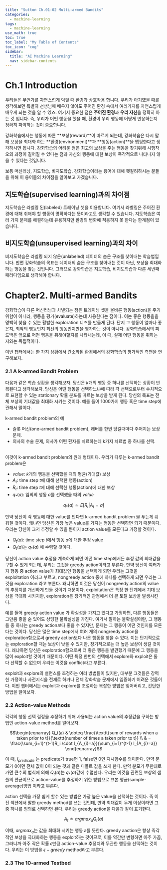 ```yaml
---
title: "Sutton Ch.01-02 Multi-armed Bandits" 
categories:
  - machine-learning
tags:
  - machine-learning
use_math: true
toc: true
toc_label: "My Table of Contents"
toc_icon: "cog"
sidebar:
  title: "AI Machine Learning"
  nav: sidebar-contents
---
```


# Ch.1 Introduction

우리들은 무언가를 자연스럽게 익힐 때 환경과 상호작용 합니다. 우리가 아기였을 때를 생각해보면 특별히 
선생님께 배우지 않아도 주어진 환경 속에서 여러가지를 자연스럽게 배우게 되는 것을 알 수 있죠.
여기서 중요한 점은 **주어진 환경**과 **우리 자신**을 정확히 아는 것 입니다. 
즉, 우리가 어떤 행동을 했을 때, 환경이 우리 행동에 어떻게 반응하는지 정확히 파악하는 것이 중요합니다. 
<br />

강화학습에서는 행동에 따른 **보상(reward)**이 따르게 되는데, 강화학습은 다시 말해 
보상을 최대화 하는 **환경(environment)**과 **행동(action)**을 맵핑한다고 생각하시면 됩니다. 
강화학습의 어려운 점은 최고의 보상을 주는 행동을 찾기위해 시행착오의 과정이 길어질 수 있다는 점과
자신의 행동에 대한 보상이 즉각적으로 나타나지 않을 수 있다는 것입니다. 
<br />

보통 머신러닝, 지도학습, 비지도학습, 강화학습이라는 용어에 대해 헷갈려하시는 분들을 위해 이 용어들의
차이점을 알아보고 가겠습니다.

## 지도학습(supervised learning)과의 차이점 
지도학습은 라벨링 된(labeled) 트레이닝 셋을 이용합니다. 여기서 라벨링은 
주어진 환경에 대해 취해야 할 행동이 명확하다는 뜻이라고도 생각할 수 있습니다.
지도학습은 여러 가지 문제를 해결하는데 유용하지만 환경의 변화에 적응하지 못 한다는 한계점이 있습니다.
<br />

## 비지도학습(unsupervised learning)과의 차이
비지도학습은 라벨링 되지 않은(unlabeled) 데이터의 숨은 구조를 찾아내는 학습법입니다.
반면 강화학습의 목표는 데이터의 숨은 구조를 찾아내는 것이 아닌, 보상을 최대화하는 행동을 찾는 것입니다.
그러므로 강화학습은 지도학습, 비지도학습과 다른 세번째 패러다임으로 생각해야 합니다. 

# Chapter2. Multi-armed Bandits

강화학습이 다른 머신러닝과 차별되는 점은 트레이닝 셋을 올바른 행동(action)을 주기 위함이 아니라, 
행동을 평가(evaluate)하는데 사용한다는 점이다. 
이는 좋은 행동을을 명백히 찾을 수 있는 활발한 exploration 니즈를 만들게 된다. 
단지 그 행동이 얼마나 좋은지, 최악의 행동인지 최선의 행동인지만을 평가하는 것이 아니다. 
강화학습에서의 피드백은 앞으로 어떤 행동을 취해야할지를 나타내는데, 이 때, 실제 어떤 행동을 취하는 지와는 독립적이다. 
<br />

이번 챕터에서는 한 가지 상황에서 간소화된 환경에서의 강화학습의 평가적인 측면을 연구해보자. 

### 2.1 A k-armed Bandit Problem

다음과 같은 학습 상황을 생각해보자. 
당신은 $k$개의 행동 중 하나를 선택하는 상황이 반복된다고 생각해보자. 
당신은 어떤 행동을 선택하느냐에 따라 각 선택으로부터 수치적으로 표현할 수 있는 stationary 확률 분포를 따르는 보상을 받게 된다. 
당신의 목표는 전체 보상의 기대값을 최대화 시키는 것이다. 
예를 들어 1000가지 행동 혹은 time step에 관해서 말이다. 
<br />

k-armed bandit problem의 예
* 슬롯 머신(one-armed bandit problem), 레버를 한번 당길때마다 주어지는 보상문제.
* 의사의 수술 문제, 의사가 어떤 환자를 치료하는데 k가지 치료법 중 하나를 선택. 

<br />
이것이 k-armed bandit problem의 원래 형태이다. 
우리가 다루는 k-armed bandit problem은 

* $value$: $k$개의 행동을 선택했을 때의 평균(기대값) 보상
* $A_t$: time step $t$에 대해 선택한 행동(action)
* $R_t$: time step $t$에 대해 선택한 행동(action)에 대한 보상 
* $q_{*}(a)$: 임의의 행동 $a$를 선택했을 때의 $value$

$$ q_{*}(a) \doteq E[R_t|A_t = a] $$

만약 당신이 각 행동에 대한 value를 안다면 k-armed bandit problem 을 푸는게 쉬워질 것이다. 
왜냐면 당신은 가장 높은 value를 가지는 행동만 선택하면 되기 때문이다.  
우리는 당신이 그저 추정할 수 있을 뿐이지 action value를 모른다고 가정할 것이다. 

* $Q_t(a)$: time step $t$에서 행동 $a$에 대한 추정 value 
* $Q_t(a)$는 $q_{*}(a)$ 에 수렴할 것이다.

당신이 action value 추정을 계속하게 되면 어떤 time step에서든 추정 값의 최대값을 구할 수 있게 되는데, 
우리는 그것을 greedy action이라고 부른다. 
만약 당신이 여러가지 행동 중 action value가 최대값인 행동을 선택하게 되면 우리는 그것을 exploitation 이라고 부르고,
nongreedy action 중에 하나를 선택하게 되면 우리는 그것을 exploration 라고 부른다. 
왜냐하면 이것은 당신이 nongreedy action의 value의 추정치를 개선하게 만들 것이기 때문이다. 
exploitation은 특정 한 단계에서 기대 보상을 극대화 시키지만, 
exploration은 장기적인 관점에서 더 큰 토탈 보상을 발생시킨다. 
<br />

예를 들어 greedy action value 가 확실성을 가지고 있다고 가정하면, 
다른 행동들은 그만큼 좋을 순 있어도 상딩한 불확실성을 가진다. 
여기서 말하는 불확실성이란, 그 행동들 중 하나는 greedy action보다 좋을 수 있지만, 
문제는 그 행동이 어떤 것인지를 모른다는 것이다. 
당신은 많은 time step에서 여러 개의 nongreedy action을 exploration함으로써 greedy action보다 나은 행동을 찾을 수 있다. 
이는 단기적으로는 exploration할 때는 보상이 낮을 수 있지만, 장기적으로는 더 높은 보상이 생길 것이다. 
왜냐하면 당신은 exploration함으로써 더 좋은 행동을 발견했기 때문에 그 행동을 많이 exploit할 것이기 때문이다. 
어떤 특정 한번의 선택에서 explore와 exploit은 둘 다 선택할 수 없으며 우리는 이것을 conflict라고 부른다. 
<br />

exploit과 explore의 밸런스를 조정하는 여러 방법들이 있지만, 
대부분 그것들은 강력한 가정이나 사전지식을 전제로 하거나 
전체 강화학습 문제에서 입증하기 어려운 것들이다. 
이번 챕터에서는 exploit과 explore를 조절하는 복잡한 방법은 잊어버리고, 
간단한 방법을 알아보자. 

### 2.2 Action-value Methods

각각의 행동 선택 결정을 추정하기 위해 사용되는 action value의 추정값을 구하는 방법인 action-value method를 알아보자.

$$\begin{eqnarray}
Q_t(a) & \doteq \frac{\texttt{sum of rewards when a taken prior to t}}{\texttt{number of times a taken prior to t}} \\
& = \frac{\sum_{i=1}^{t-1}R_i \cdot I_{A_{i}=a}}{\sum_{i=1}^{t-1} I_{A_{i}=a}} 
\end{eqnarray}$$

이 때, $I_{predicate}$ 는 predicate가 true면 1, false면 0인 지시함수를 의미한다. 
만약 분모가 0이면 전체 값이 0이 되는 것과 같은 디폴트 값을 쓰게 한다. 
만약 분모가 무한대로 가면 큰수의 법칙에 의해 $Q_t(a)$는 $q_{*}(a)$값에 수렵한다. 
우리는 이것을 관련된 보상의 샘플의 편균이므로 action-value를 추정하기 위한 방법으로 표본 평균(sample-average)방법 이라고 부른다. 
<br />

action 선택을 가장 쉽게 할수 있는 방법은 가장 높은 value을 선택하는 것이다. 
즉 이전 섹션에서 말한 greedy method를 쓰는 것인데, 만약 최대값이 두개 이상이라면 그 중 하나를 임의로 선택하면 된다. 
우리는 greedy action을 다음과 같이 표기한다. 

$$A_t \doteq argmax_{a}Q_t(a) $$ 

이때, $argmax_{a}$는 값을 최대화 시키는 행동 a를 뜻한다. 
greedy aaction은 항상 즉각적인 보상을 극대화하는 행동을 exploit하는 것이므로, 
이를 약간만 변형하면 아주 가끔, 그러니까 아주 작은 확률 $\epsilon$만큼 action-value 추정치와 무관한 행동을 선택하는 것이다. 
우리는 이 방법을 $\epsilon-greedy$ method라고 부른다. 

### 2.3 The 10-armed Testbed





